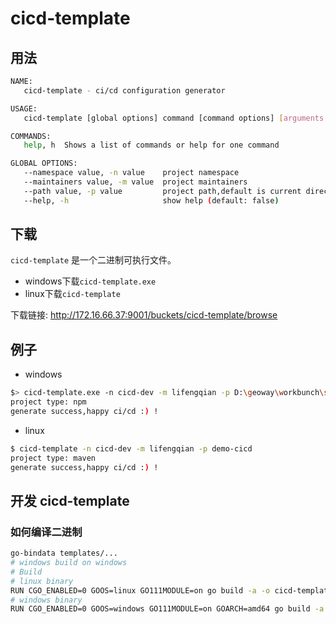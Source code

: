 # cicd-template


## 用法

```bash
NAME:
   cicd-template - ci/cd configuration generator

USAGE:
   cicd-template [global options] command [command options] [arguments...]

COMMANDS:
   help, h  Shows a list of commands or help for one command

GLOBAL OPTIONS:
   --namespace value, -n value    project namespace
   --maintainers value, -m value  project maintainers
   --path value, -p value         project path,default is current directory
   --help, -h                     show help (default: false)

```

## 下载

`cicd-template` 是一个二进制可执行文件。

- windows下载`cicd-template.exe`
- linux下载`cicd-template`

下载链接:
http://172.16.66.37:9001/buckets/cicd-template/browse

## 例子

- windows

```bash
$> cicd-template.exe -n cicd-dev -m lifengqian -p D:\geoway\workbunch\sample-vue-app\demo-cicd-vuejs
project type: npm
generate success,happy ci/cd :) !
```

- linux

```bash
$ cicd-template -n cicd-dev -m lifengqian -p demo-cicd 
project type: maven 
generate success,happy ci/cd :) !

```

## 开发 cicd-template

### 如何编译二进制

```bash
go-bindata templates/...
# windows build on windows
# Build
# linux binary
RUN CGO_ENABLED=0 GOOS=linux GO111MODULE=on go build -a -o cicd-template main.go
# windows binary
RUN CGO_ENABLED=0 GOOS=windows GO111MODULE=on GOARCH=amd64 go build -a -o cicd-template.exe main.go
```